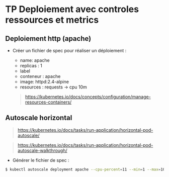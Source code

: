 # TP Deploiement avec controles ressources et metrics

## Deploiement http (apache)

- Créer un fichier de spec pour réaliser un déploiement :

    - name: apache
    - replicas : 1
    - label
    - conteneur : apache
    - image: httpd:2.4-alpine
    - resources : requests -> cpu 10m

    > https://kubernetes.io/docs/concepts/configuration/manage-resources-containers/


## Autoscale horizontal

> https://kubernetes.io/docs/tasks/run-application/horizontal-pod-autoscale/

> https://kubernetes.io/docs/tasks/run-application/horizontal-pod-autoscale-walkthrough/

- Générer le fichier de spec :

```bash
$ kubectl autoscale deployment apache --cpu-percent=11 --min=1 --max=10 --dry-run=client -o yaml > hpa-apache.yaml
```
